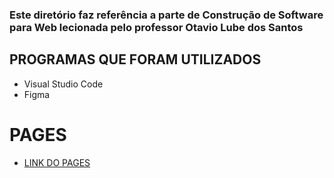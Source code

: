 
### Este diretório faz referência a parte de Construção de Software para Web lecionada pelo professor Otavio Lube dos Santos

## PROGRAMAS QUE FORAM UTILIZADOS
- Visual Studio Code
- Figma

# PAGES

- [LINK DO PAGES](https://rafaelwernesbach.github.io/pages-projeto-integrado/)


